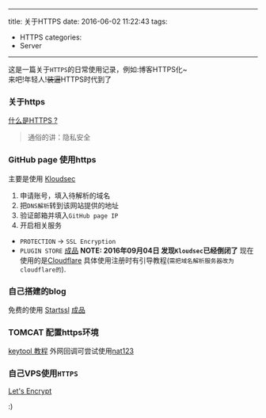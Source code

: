 ------
title: 关于HTTPS
date: 2016-06-02 11:22:43
tags:
  - HTTPS
categories:
  - Server
------
这是一篇关于`HTTPS`的日常使用记录，例如:博客HTTPS化~  
来吧!年轻人!~~装逼~~HTTPS时代到了
<!--more-->
### 关于https
[什么是HTTPS ?](https://en.wikipedia.org/wiki/HTTPS)
> 通俗的讲：隐私安全

### GitHub page 使用https
主要是使用 [Kloudsec](https://kloudsec.com/github-pages/new)
1. 申请账号，填入待解析的域名
2. 把`DNS解析`转到该网站提供的地址
3. 验证邮箱并填入`GitHub page IP`
4. 开启相关服务
- `PROTECTION` -> `SSL Encryption`
- `PLUGIN STORE`
[成品](https://hocg.in/)
**NOTE: 2016年09月04日 发现`Kloudsec`已经倒闭了**
现在使用的是[Cloudflare](https://www.cloudflare.com)
具体使用注册时有引导教程(`需把域名解析服务器改为cloudflare的`).

### 自己搭建的blog
免费的使用 [Startssl](https://www.startssl.com/)
[成品](https://blog.lutty.me/)

### TOMCAT 配置https环境
[ keytool 教程](
http://blog.csdn.net/small____fish/article/details/8214938)
外网回调可尝试使用[nat123](http://www.nat123.com)

### 自己VPS使用`HTTPS`
[Let's Encrypt](https://laravel-china.org/topics/2766)

:)
